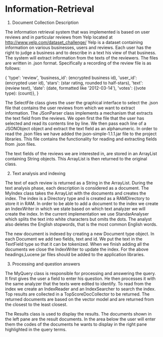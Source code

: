 # Information-Retrieval

1. Document Collection Description

The information retrieval system that was implemented is based on user reviews and in particular reviews from Yelp located at
http://www.yelp.com/dataset_challenge/
Yelp is a dataset containing information on various businesses, users and reviews. Each user has the right to judge a business and to describe in a text his view of that business. The system will extract information from the texts of the reviewers. The files are written in .json format. Specifically a recording of the review file is as follows:

{
'type': 'review',
'business_id': (encrypted business id), 'user_id': (encrypted user id),
'stars': (star rating, rounded to half-stars), 'text': (review text),
'date': (date, formatted like '2012-03-14'), 'votes': {(vote type): (count)},
}

The SelectFile class gives the user the graphical interface to select the .json file that contains the user reviews from which we want to extract information.
The JSonParser class implements a mechanism that extracts the text field from the reviews. We open first the file that the user has selected and read its contents line by line. We then pass each line of a JSONObject object and extract the text field as an alphanumeric. In order to read the .json files we have added the json-simple-1.1.1.jar file to the project libraries. This file contains the functionality for reading and extracting fields from .json files.

The text fields of the reviews we are interested in, are stored in an ArrayList containing String objects. This ArrayList is then returned to the original class.

2. Text analysis and indexing

The text of each review is returned as a String in the ArrayList. During the text analysis phase, each description is considered as a document. The MyIndex class takes the ArrayList with the documents and creates the index. The index is a Directory type and is created as a RAMDirectory to store it in RAM. In order to be able to add a document to the index we create an IndexWriter in which we state based on which text analyzer we will create the index. In the current implementation we use StandarAnalyser which splits the text into white characters but omits the dots. The analyst also deletes the English stopwords, that is the most common English words.

The new document is indexed by creating a new Document type object. In each Document we add two fields, text and id. We put the text in the TextField type so that it can be tokenized. When we finish adding all the documents we close the IndexWriter to update the index.
For the above headings,Lucene jar files should be added to the application libraries.


3. Processing and question answers

The MyQuery class is responsible for processing and answering the query. It first gives the user a field to enter his question. He then processes it with the same analyzer that the texts were edited to identify. To read from the index we create an IndexReader and an IndexSearcher to search the index. Top results are collected in a TopScoreDocCollector to be returned. The returned documents are based on the vector model and are returned from the closest to the least closest.

The Results class is used to display the results. The documents shown in the left pane are the result documents. In the area below the user will enter them
the codes of the documents he wants to display in the right pane highlighted in the query terms.
